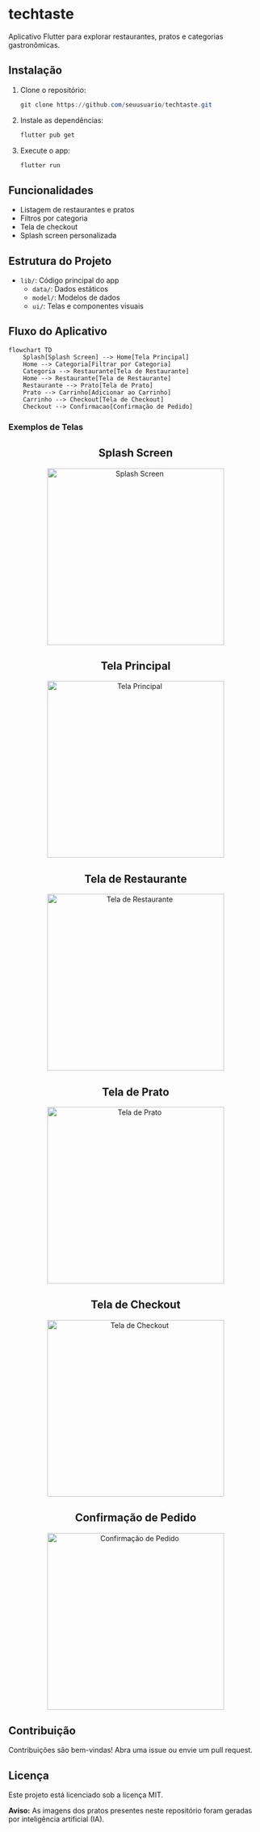 # techtaste

Aplicativo Flutter para explorar restaurantes, pratos e categorias gastronômicas.

## Instalação

1. Clone o repositório:
   ```powershell
   git clone https://github.com/seuusuario/techtaste.git
   ```
2. Instale as dependências:
   ```powershell
   flutter pub get
   ```
3. Execute o app:
   ```powershell
   flutter run
   ```

## Funcionalidades

- Listagem de restaurantes e pratos
- Filtros por categoria
- Tela de checkout
- Splash screen personalizada

## Estrutura do Projeto

- `lib/`: Código principal do app
  - `data/`: Dados estáticos
  - `model/`: Modelos de dados
  - `ui/`: Telas e componentes visuais

## Fluxo do Aplicativo

```mermaid
flowchart TD
    Splash[Splash Screen] --> Home[Tela Principal]
    Home --> Categoria[Filtrar por Categoria]
    Categoria --> Restaurante[Tela de Restaurante]
    Home --> Restaurante[Tela de Restaurante]
    Restaurante --> Prato[Tela de Prato]
    Prato --> Carrinho[Adicionar ao Carrinho]
    Carrinho --> Checkout[Tela de Checkout]
    Checkout --> Confirmacao[Confirmação de Pedido]
```

### Exemplos de Telas

<div align="center">
  <h2>Splash Screen</h2>
  <img src="assets/screenshots/splash-screen.png" width="350" alt="Splash Screen"/>

  <h2>Tela Principal</h2>
  <img src="assets/screenshots/home-screen.png" width="350" alt="Tela Principal"/>

  <h2>Tela de Restaurante</h2>
  <img src="assets/screenshots/restaurant-screen.png" width="350" alt="Tela de Restaurante"/>

  <h2>Tela de Prato</h2>
  <img src="assets/screenshots/dish-screen.png" width="350" alt="Tela de Prato"/>

  <h2>Tela de Checkout</h2>
  <img src="assets/screenshots/checkout-screen.png" width="350" alt="Tela de Checkout"/>

  <h2>Confirmação de Pedido</h2>
  <img src="assets/screenshots/order-confirmation.png" width="350" alt="Confirmação de Pedido"/>
</div>

## Contribuição

Contribuições são bem-vindas! Abra uma issue ou envie um pull request.

## Licença

Este projeto está licenciado sob a licença MIT.

**Aviso:** As imagens dos pratos presentes neste repositório foram geradas por inteligência artificial (IA).
